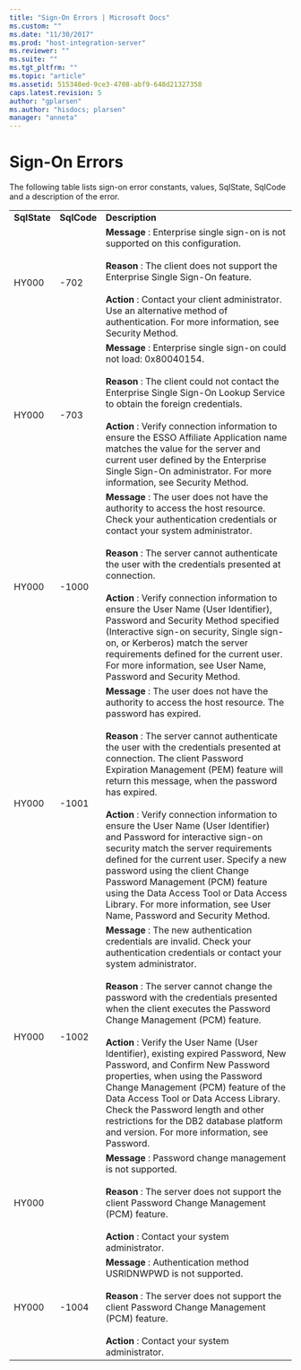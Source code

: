 ```yaml
---
title: "Sign-On Errors | Microsoft Docs"
ms.custom: ""
ms.date: "11/30/2017"
ms.prod: "host-integration-server"
ms.reviewer: ""
ms.suite: ""
ms.tgt_pltfrm: ""
ms.topic: "article"
ms.assetid: 515348ed-9ce3-4708-abf9-648d21327358
caps.latest.revision: 5
author: "gplarsen"
ms.author: "hisdocs; plarsen"
manager: "anneta"
---
```

# Sign-On Errors
The following table lists sign-on error constants, values, SqlState, SqlCode and a description of the error.  


|                           |                          |                                                                                                                                                                                                                                                                                                                                                                                                                                                                                                                                                                                                                                                                                                                                                                                                    |
|---------------------------|--------------------------|----------------------------------------------------------------------------------------------------------------------------------------------------------------------------------------------------------------------------------------------------------------------------------------------------------------------------------------------------------------------------------------------------------------------------------------------------------------------------------------------------------------------------------------------------------------------------------------------------------------------------------------------------------------------------------------------------------------------------------------------------------------------------------------------------|
| <strong>SqlState</strong> | <strong>SqlCode</strong> |                                                                                                                                                                                                                                                                                                                                                                                    <strong>Description</strong>                                                                                                                                                                                                                                                                                                                                                                                    |
|           HY000           |           -702           |                                                                                                                                                                                                               <strong>Message</strong> : Enterprise single sign-on is not supported on this configuration.<br /><br /> <strong>Reason</strong> : The client does not support the Enterprise Single Sign-On feature.<br /><br /> <strong>Action</strong> : Contact your client administrator. Use an alternative method of authentication. For more information, see Security Method.                                                                                                                                                                                                               |
|           HY000           |           -703           |                                                                                                                                             <strong>Message</strong> : Enterprise single sign-on could not load: 0x80040154.<br /><br /> <strong>Reason</strong> : The client could not contact the Enterprise Single Sign-On Lookup Service to obtain the foreign credentials.<br /><br /> <strong>Action</strong> : Verify connection information to ensure the ESSO Affiliate Application name matches the value for the server and current user defined by the Enterprise Single Sign-On administrator. For more information, see Security Method.                                                                                                                                             |
|           HY000           |          -1000           |                                                                       <strong>Message</strong> : The user does not have the authority to access the host resource. Check your authentication credentials or contact your system administrator.<br /><br /> <strong>Reason</strong> : The server cannot authenticate the user with the credentials presented at connection.<br /><br /> <strong>Action</strong> : Verify connection information to ensure the User Name (User Identifier), Password and Security Method specified (Interactive sign-on security, Single sign-on, or Kerberos) match the server requirements defined for the current user. For more information, see User Name, Password and Security Method.                                                                        |
|           HY000           |          -1001           | <strong>Message</strong> : The user does not have the authority to access the host resource. The password has expired.<br /><br /> <strong>Reason</strong> : The server cannot authenticate the user with the credentials presented at connection. The client Password Expiration Management (PEM) feature will return this message, when the password has expired.<br /><br /> <strong>Action</strong> : Verify connection information to ensure the User Name (User Identifier) and Password for interactive sign-on security match the server requirements defined for the current user. Specify a new password using the client Change Password Management (PCM) feature using the Data Access Tool or Data Access Library. For more information, see User Name, Password and Security Method. |
|           HY000           |          -1002           |                            <strong>Message</strong> : The new authentication credentials are invalid. Check your authentication credentials or contact your system administrator.<br /><br /> <strong>Reason</strong> : The server cannot change the password with the credentials presented when the client executes the Password Change Management (PCM) feature.<br /><br /> <strong>Action</strong> : Verify the User Name (User Identifier), existing expired Password, New Password, and Confirm New Password properties, when using the Password Change Management (PCM) feature of the Data Access Tool or Data Access Library. Check the Password length and other restrictions for the DB2 database platform and version. For more information, see Password.                            |
|           HY000           |                          |                                                                                                                                                                                                                                                              <strong>Message</strong> : Password change management is not supported.<br /><br /> <strong>Reason</strong> : The server does not support the client Password Change Management (PCM) feature.<br /><br /> <strong>Action</strong> : Contact your system administrator.                                                                                                                                                                                                                                                               |
|           HY000           |          -1004           |                                                                                                                                                                                                                                                           <strong>Message</strong> : Authentication method USRIDNWPWD is not supported.<br /><br /> <strong>Reason</strong> : The server does not support the client Password Change Management (PCM) feature.<br /><br /> <strong>Action</strong> : Contact your system administrator.                                                                                                                                                                                                                                                            |

